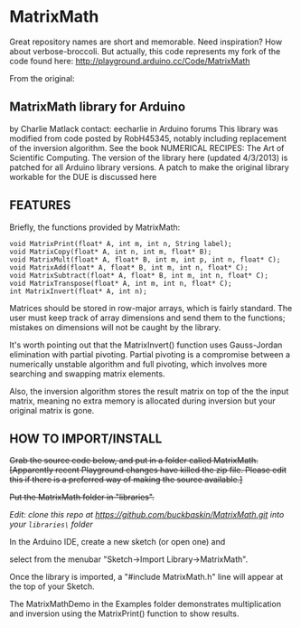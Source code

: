 # MatrixMath
Great repository names are short and memorable. Need inspiration? How about verbose-broccoli. 
But actually, this code represents my fork of the code found here: http://playground.arduino.cc/Code/MatrixMath

From the original:

## MatrixMath library for Arduino
by Charlie Matlack
contact: eecharlie in Arduino forums
This library was modified from code posted by RobH45345,
notably including replacement of the inversion algorithm. See the book
NUMERICAL RECIPES: The Art of Scientific Computing.
The version of the library here (updated 4/3/2013) is patched for all Arduino library versions. A patch to make the original library workable for the DUE is discussed here

## FEATURES
Briefly, the functions provided by MatrixMath:
```
void MatrixPrint(float* A, int m, int n, String label);
void MatrixCopy(float* A, int n, int m, float* B);
void MatrixMult(float* A, float* B, int m, int p, int n, float* C);
void MatrixAdd(float* A, float* B, int m, int n, float* C);
void MatrixSubtract(float* A, float* B, int m, int n, float* C);
void MatrixTranspose(float* A, int m, int n, float* C);
int MatrixInvert(float* A, int n);
```
Matrices should be stored in row-major arrays, which is fairly standard. The user must keep track of array dimensions and send them to the functions; mistakes on dimensions will not be caught by the library.

It's worth pointing out that the MatrixInvert() function uses Gauss-Jordan elimination with partial pivoting. Partial pivoting is a compromise between a numerically unstable algorithm and full pivoting, which involves more searching and swapping matrix elements.

Also, the inversion algorithm stores the result matrix on top of the the input matrix, meaning no extra memory is allocated during inversion but your original matrix is gone.

## HOW TO IMPORT/INSTALL
~~Grab the source code below, and put in a folder called MatrixMath. [Apparently recent Playground changes have killed the zip file. Please edit this if there is a preferred way of making the source available.]~~

~~Put the MatrixMath folder in "libraries\".~~

*Edit: clone this repo at https://github.com/buckbaskin/MatrixMath.git into your `libraries\` folder*

In the Arduino IDE, create a new sketch (or open one) and

select from the menubar "Sketch->Import Library->MatrixMath".

Once the library is imported, a "#include MatrixMath.h" line will appear at the top of your Sketch.

The MatrixMathDemo in the Examples folder demonstrates multiplication and inversion using the MatrixPrint() function to show results.
